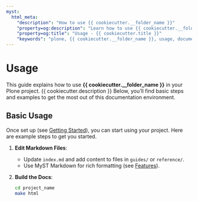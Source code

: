 ```yaml
---
myst:
  html_meta:
    "description": "How to use {{ cookiecutter.__folder_name }}"
    "property=og:description": "Learn how to use {{ cookiecutter.__folder_name }}."
    "property=og:title": "Usage - {{ cookiecutter.title }}"
    "keywords": "plone, {{ cookiecutter.__folder_name }}, usage, documentation"
---
```


# Usage

This guide explains how to use **{{ cookiecutter.__folder_name }}** in your Plone project. {{ cookiecutter.description }} Below, you’ll find basic steps and examples to get the most out of this documentation environment.

## Basic Usage

Once set up (see [Getting Started](getting-started.md)), you can start using your project. Here are example steps to get you started.

1. **Edit Markdown Files**:
   - Update `index.md` and add content to files in `guides/` or `reference/`.
   - Use MyST Markdown for rich formatting (see [Features](../reference/features.md)).

2. **Build the Docs**:
   ```bash
   cd project_name
   make html
   ```
